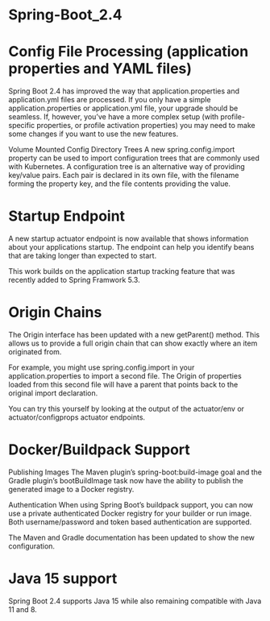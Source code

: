 # Spring-Boot_2.4

# Config File Processing (application properties and YAML files)
Spring Boot 2.4 has improved the way that application.properties and application.yml files are processed. If you only have a simple application.properties or application.yml file, your upgrade should be seamless. If, however, you’ve have a more complex setup (with profile-specific properties, or profile activation properties) you may need to make some changes if you want to use the new features.

Volume Mounted Config Directory Trees
A new spring.config.import property can be used to import configuration trees that are commonly used with Kubernetes. A configuration tree is an alternative way of providing key/value pairs. Each pair is declared in its own file, with the filename forming the property key, and the file contents providing the value.

# Startup Endpoint
A new startup actuator endpoint is now available that shows information about your applications startup. The endpoint can help you identify beans that are taking longer than expected to start.

This work builds on the application startup tracking feature that was recently added to Spring Framwork 5.3. 

# Origin Chains
The Origin interface has been updated with a new getParent() method. This allows us to provide a full origin chain that can show exactly where an item originated from.

For example, you might use spring.config.import in your application.properties to import a second file. The Origin of properties loaded from this second file will have a parent that points back to the original import declaration.

You can try this yourself by looking at the output of the actuator/env or actuator/configprops actuator endpoints.

# Docker/Buildpack Support
Publishing Images
The Maven plugin’s spring-boot:build-image goal and the Gradle plugin’s bootBuildImage task now have the ability to publish the generated image to a Docker registry.

Authentication
When using Spring Boot’s buildpack support, you can now use a private authenticated Docker registry for your builder or run image. Both username/password and token based authentication are supported.

The Maven and Gradle documentation has been updated to show the new configuration.

# Java 15 support
Spring Boot 2.4 supports Java 15 while also remaining compatible with Java 11 and 8.
